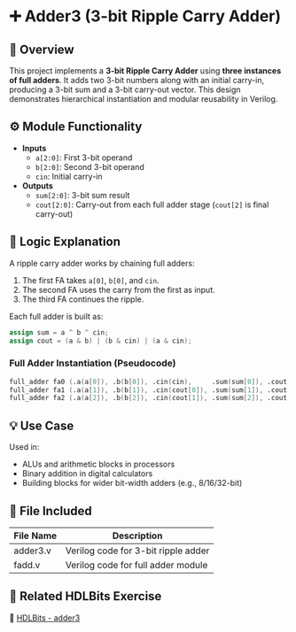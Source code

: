# ➕ Adder3 (3-bit Ripple Carry Adder)

## 📘 Overview
This project implements a **3-bit Ripple Carry Adder** using **three instances of full adders**. It adds two 3-bit numbers along with an initial carry-in, producing a 3-bit sum and a 3-bit carry-out vector. This design demonstrates hierarchical instantiation and modular reusability in Verilog.

## ⚙️ Module Functionality
- **Inputs**
  - `a[2:0]`: First 3-bit operand
  - `b[2:0]`: Second 3-bit operand
  - `cin`: Initial carry-in
- **Outputs**
  - `sum[2:0]`: 3-bit sum result
  - `cout[2:0]`: Carry-out from each full adder stage (`cout[2]` is final carry-out)

## 🧠 Logic Explanation
A ripple carry adder works by chaining full adders:
1. The first FA takes `a[0]`, `b[0]`, and `cin`.
2. The second FA uses the carry from the first as input.
3. The third FA continues the ripple.

Each full adder is built as:
```verilog
assign sum = a ^ b ^ cin;
assign cout = (a & b) | (b & cin) | (a & cin);
```

### Full Adder Instantiation (Pseudocode)
```verilog
full_adder fa0 (.a(a[0]), .b(b[0]), .cin(cin),     .sum(sum[0]), .cout(cout[0]));
full_adder fa1 (.a(a[1]), .b(b[1]), .cin(cout[0]), .sum(sum[1]), .cout(cout[1]));
full_adder fa2 (.a(a[2]), .b(b[2]), .cin(cout[1]), .sum(sum[2]), .cout(cout[2]));
```

## 💡 Use Case
Used in:
- ALUs and arithmetic blocks in processors
- Binary addition in digital calculators
- Building blocks for wider bit-width adders (e.g., 8/16/32-bit)

## 📁 File Included

| File Name | Description                           |
|-----------|---------------------------------------|
| adder3.v  | Verilog code for 3-bit ripple adder   |
| fadd.v    | Verilog code for full adder module    |

## 🧩 Related HDLBits Exercise
🔗 [HDLBits - adder3](https://hdlbits.01xz.net/wiki/Adder3)
